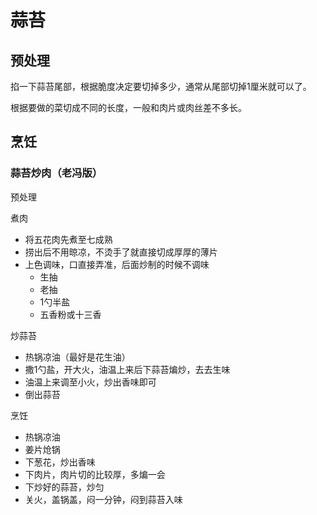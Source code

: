 #  蒜苔

## 预处理

掐一下蒜苔尾部，根据脆度决定要切掉多少，通常从尾部切掉1厘米就可以了。

根据要做的菜切成不同的长度，一般和肉片或肉丝差不多长。

## 烹饪

### 蒜苔炒肉（老冯版）

预处理

煮肉
- 将五花肉先煮至七成熟
- 捞出后不用晾凉，不烫手了就直接切成厚厚的薄片
- 上色调味，口直接弄准，后面炒制的时候不调味
  - 生抽
  - 老抽
  - 1勺半盐
  - 五香粉或十三香

炒蒜苔
- 热锅凉油（最好是花生油）
- 撒1勺盐，开大火，油温上来后下蒜苔煸炒，去去生味
- 油温上来调至小火，炒出香味即可
- 倒出蒜苔

烹饪
- 热锅凉油
- 姜片炝锅
- 下葱花，炒出香味
- 下肉片，肉片切的比较厚，多煸一会
- 下炒好的蒜苔，炒匀
- 关火，盖锅盖，闷一分钟，闷到蒜苔入味
